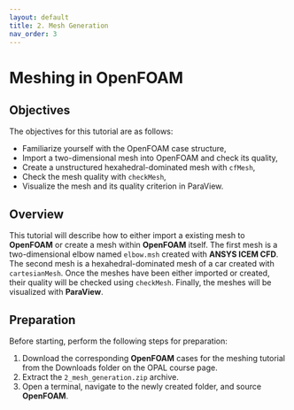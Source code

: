 ```yaml
---
layout: default
title: 2. Mesh Generation
nav_order: 3
---
```


# Meshing in OpenFOAM

## Objectives

The objectives for this tutorial are as follows:

- Familiarize yourself with the OpenFOAM case structure,
- Import a two-dimensional mesh into OpenFOAM and check its quality,
- Create a unstructured hexahedral-dominated mesh with `cfMesh`,
- Check the mesh quality with `checkMesh`,
- Visualize the mesh and its quality criterion in ParaView.

## Overview

This tutorial will describe how to either import a existing mesh to **OpenFOAM** or create a mesh within **OpenFOAM** itself. The first mesh is a two-dimensional elbow named `elbow.msh` created with **ANSYS ICEM CFD**. The second mesh is a hexahedral-dominated mesh of a car created with `cartesianMesh`. Once the meshes have been either imported or created, their quality will be checked using `checkMesh`. Finally, the meshes will be visualized with **ParaView**.

## Preparation

Before starting, perform the following steps for preparation:
 1. Download the corresponding **OpenFOAM** cases for the meshing tutorial from the Downloads folder on the OPAL course page.
 2. Extract the `2_mesh_generation.zip` archive.
 3. Open a terminal, navigate to the newly created folder, and source **OpenFOAM**.
